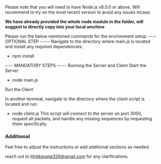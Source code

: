 Please note that you will need to have Node.js v6.0.0 or above. Will recommend to try on the most recent version to avoid any issues incase.

**We have already provided the whole node module in the folder, will suggest to directly copy into your local amchine**

Please run the below mentioned commands for the environment setup.
---- OPTIONAL STEP ----- 
Navigate to the directory where main.js is located and install any required dependencies:

- npm install


---- MANDATORY STEPS ----- 
Running the Server and Client
Start the Server

- node main.js

Run the Client

In another terminal, navigate to the directory where the client script is located and run:

- node client.js
  This script will connect to the server on port 3000, request all packets, and handle any missing sequences by requesting them specifically.

### Additional

Feel free to adjust the instructions or add additional sections as needed.

reach out to Hritikgupta326@gmail.com for any clarifications.
